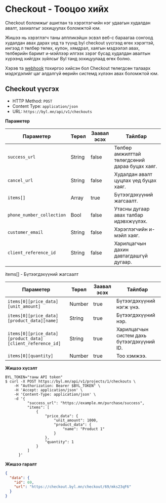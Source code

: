 # Checkout - Тооцоо хийх

Checkout боломжыг ашиглан та хэрэглэгчийн нэг удаагын худалдан авалт, захиалгыг зохицуулах боломжтой юм.

Жишээ нь хэрэглэгч таны аппликэйшн эсвэл веб-с бараагаа сонгоод худалдан авах дарах үед та түүнд byl checkout үүсгээд өгөх хэрэгтэй, ингээд л төлбөр төлөх, купон, хямдрал, хаягын мэдээлэл авах, төлбөрийн баримт и-мэйлээр илгээх зэрэг бусад худалдан авалтын хүрээнд хийгдэх зүйлсыг Byl танд зохицуулаад өгөх болно.

Хэрэв та [webhook](/webhook) тохиргоо хийсэн бол Checkout төлөгдсөн талаарх мэдэгдэлийг цаг алдалгүй өөрийн системд хүлээн авах боломжтой юм.

## Checkout үүсгэх

- HTTP Method: `POST`
- Content Type: `application/json`
- URL: `https://byl.mn/api/v1/checkouts`

**Параметер**

| Параметер                 | Төрөл  | Заавал эсэх | Тайлбар                                        |
| ------------------------- | ------ | ----------- | ---------------------------------------------- |
| `success_url`             | String | false       | Төлбөр амжилттай төлөгдсөний дараа буцах хаяг. |
| `cancel_url`              | String | false       | Худалдан авалт цуцлах үед буцах хаяг.          |
| `items[]`                 | Array  | true        | Бүтээгдэхүүний жагсаалт.                       |
| `phone_number_collection` | Bool   | false       | Утасны дугаар авах талбар идэвхжүүлэх.         |
| `customer_email`          | String | false       | Хэрэглэгчийн и-мэйл хаяг.                      |
| `client_reference_id`     | String | false       | Харилцагчын дахин давтагдашгүй дугаар.         |

items[] - Бүтээгдэхүүний жагсаалт

| Параметер                                                 | Төрөл  | Заавал эсэх | Тайлбар                                    |
| --------------------------------------------------------- | ------ | ----------- | ------------------------------------------ |
| `items[0][price_data][unit_amount]`                       | Number | true        | Бүтээгдэхүүний нэгж үнэ.                   |
| `items[0][price_data][product_data][name]`                | String | true        | Бүтээгдэхүүний нэр.                        |
| `items[0][price_data][product_data][client_reference_id]` | String | true        | Харилцагчын систем дахь бүтээгдэхүүний ID. |
| `items[0][quantity]`                                      | Number | true        | Тоо хэмжээ.                                |

**Жишээ хүсэлт**

```shell
BYL_TOKEN="таны API token"
$ curl -X POST https://byl.mn/api/v1/projects/1/checkouts \
    -H "Authorization: Bearer $BYL_TOKEN" \
    -H 'Accept: application/json' \
    -H 'Content-Type: application/json' \
    -d '{
          "success_url": "https://example.mn/purchase/success",
          "items": [
              {
                  "price_data": {
                      "unit_amount": 1000,
                      "product_data": {
                          "name": "Product 1"
                      }
                  },
                  "quantity": 1
              }
          ]
      }'
```

**Жишээ гаралт**

```json
{
  "data": {
    "id": 69,
    "url": "https://checkout.byl.mn/checkout/69/mks23qF6"
  }
}
```
